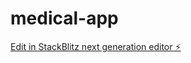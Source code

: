 # medical-app

[Edit in StackBlitz next generation editor ⚡️](https://stackblitz.com/~/github.com/raym33/medical-app)